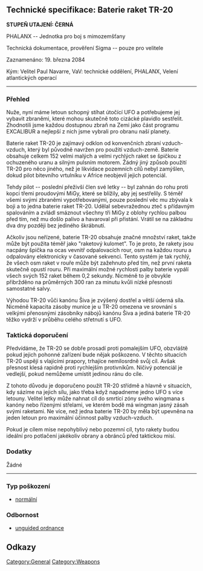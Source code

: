 ## Technické specifikace: Baterie raket TR-20

**STUPEŇ UTAJENÍ: ČERNÁ**

PHALANX -- Jednotka pro boj s mimozemšťany

Technická dokumentace, prověření Sigma -- pouze pro velitele

Zaznamenáno: 19. března 2084

Kým: Velitel Paul Navarre, VaV: technické oddělení, PHALANX, Velení
atlantických operací

------------------------------------------------------------------------

### Přehled

Nuže, nyní máme letoun schopný stíhat útočící UFO a potřebujeme jej
vybavit zbraněmi, které mohou skutečně toto cizácké plavidlo sestřelit.
Zhodnotili jsme každou dostupnou zbraň na Zemi jako část programu
EXCALIBUR a nejlepší z nich jsme vybrali pro obranu naší planety.

Baterie raket TR-20 je zajímavý odklon od konvenčních zbraní
vzduch-vzduch, který byl původně navržen pro použití vzduch-země.
Baterie obsahuje celkem 152 velmi malých a velmi rychlých raket se
špičkou z ochuzeného uranu a silným pulsním motorem. Žádný jiný způsob
použití TR-20 pro něco jiného, než je likvidace pozemních cílů nebyl
zamýšlen, dokud pilot bitevního vrtulníku v Africe neobjevil jejich
potenciál.

Tehdy pilot -- poslední přeživší člen své letky -- byl zahnán do rohu
proti kopci třemi proudovými MiGy, které se blížily, aby jej sestřelily.
S téměř všemi svými zbraněmi vypotřebovanými, pouze poslední věc mu
zbývala k boji a to jedna baterie raket TR-20. Udělal sebevražednou zteč
s přídavným spalováním a zvládl smáznout všechny tři MiGy z oblohy
rychlou palbou před tím, než mu došlo palivo a havaroval při přistání.
Vrátil se na základnu dva dny později bez jediného škrábnutí.

Ačkoliv jsou neřízené, baterie TR-20 obsahuje značné množství raket,
takže může být použita téměř jako "raketový kulomet". To je proto, že
rakety jsou nacpány špička na ocas vevnitř odpalovacích rour, osm na
každou rouru a odpalovány elektronicky v časované sekvenci. Tento systém
je tak rychlý, že všech osm raket v rouře může být zažehnuto před tím,
než první raketa skutečně opustí rouru. Při maximální možné rychlosti
palby baterie vypálí všech svých 152 raket během 0,2 sekundy. Nicméně to
je obvykle přibržděno na průměrných 300 ran za minutu kvůli nízké
přesnosti samostatné salvy.

Výhodou TR-20 vůči kanónu Šiva je zvýšený dostřel a větší úderná síla.
Nicméně kapacita zásoby munice je u TR-20 omezena ve srovnání s velkými
přenosnými zásobníky nábojů kanónu Šiva a jediná baterie TR-20 těžko
vydrží v průběhu celého střetnutí s UFO.

### Taktická doporučení

Předvídáme, že TR-20 se dobře prosadí proti pomalejším UFO, obzvláště
pokud jejich pohonné zařízení bude nějak poškozeno. V těchto situacích
TR-20 uspějí s vlajícími prapory, trhajíce nemilosrdně svůj cíl. Avšak
přesnost klesá rapidně proti rychlejším protivníkům. Ničivý potenciál je
vedlejší, pokud nemůžeme umístit jedinou ránu do cíle.

Z tohoto důvodu je doporučeno použít TR-20 střídmě a hlavně v situacích,
kdy sázíme na jejich sílu, jako třeba když napadneme jedno UFO s více
letouny. Velitel letky může nahnat cíl do smrtící zóny svého wingmana s
kanóny nebo řízenými střelami, ve kterém bodě má wingman jasný zásah
svými raketami. Ne více, než jedna baterie TR-20 by měla být upevněna na
jeden letoun pro maximální účinnost palby vzduch-vzduch.

Pokud je cílem mise nepohyblivý nebo pozemní cíl, tyto rakety budou
ideální pro potlačení jakékoliv obrany a obránců před taktickou misí.

### Dodatky

Žádné

------------------------------------------------------------------------

### Typ poškození

- [normální](Damage/normal "wikilink")

### Odbornost

- [unguided ordnance](Skills/unguided "wikilink")

## Odkazy

[Category:General](Category:General "wikilink")
[Category:Weapons](Category:Weapons "wikilink")